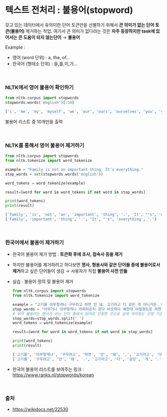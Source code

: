 # 텍스트 전처리 : 불용어(stopword)

갖고 있는 데이터에서 유의미한 단어 토큰만을 선별하기 위해서 **큰 의미가 없는 단어 토큰(불용어)** 제거하는 작업. 여기서 큰 의미가 없다라는 것은 **자주 등장하지만 task에 있어서는 큰 도움이 되지 않는단어** → **불용어**

Example : 

- 영어 (word 단위) : a, the, of...
- 한국어 (형태소 단위) : 을,를,이,가...

<br>

### NLTK에서 영어 불용어 확인하기

```python
from nltk.corpus import stopwords  
stopwords.words('english')[:10]  
```

```python
['i', 'me', 'my', 'myself', 'we', 'our', 'ours', 'ourselves', 'you', 'your'] 
```

 불용어 리스트 중 10개만을 출력

<br>

### NLTK를 통해서 영어 불용어 제거하기

```python
from nltk.corpus import stopwords 
from nltk.tokenize import word_tokenize 

example = "Family is not an important thing. It's everything."
stop_words = set(stopwords.words('english')) 

word_tokens = word_tokenize(example)

result=[word for word in word_tokens if not word in stop_words]

print(word_tokens) 
print(result) 
```

```python
['Family', 'is', 'not', 'an', 'important', 'thing', '.', 'It', "'s", 'everything', '.']
['Family', 'important', 'thing', '.', 'It', "'s", 'everything', '.']
```

<br>

### 한국어에서 불용어 제거하기

- 한국어 불용어 제거 방법 : **토큰화 후에 조사, 접속사 등을 제거**
- 하지만 불용어를 제거하려고 하다보면 **명사, 형용사와 같은 단어들 중에 불용어로서 제거**하고 싶은 단어들이 생김 → 사용자가 직접 **불용어 사전 만듦**

- 실습 : 불용어 정의 및 불용어 제거

  ```python
  from nltk.corpus import stopwords 
  from nltk.tokenize import word_tokenize 
  
  example = "고기를 아무렇게나 구우려고 하면 안 돼. 고기라고 다 같은 게 아니거든. 예컨대 삼겹살을 구울 때는 중요한 게 있지."
  stop_words = "아무거나 아무렇게나 어찌하든지 같다 비슷하다 예컨대 이럴정도로 하면 아니거든"
  # 위의 불용어는 명사가 아닌 단어 중에서 임의로 선정한 것으로 실제 의미있는 선정 기준이 아님
  stop_words=stop_words.split(' ')
  word_tokens = word_tokenize(example)
  
  result=[word for word in word_tokens if not word in stop_words]
  
  print(word_tokens) 
  print(result)
  ```

  ```python
  ['고기를', '아무렇게나', '구우려고', '하면', '안', '돼', '.', '고기라고', '다', '같은', '게', '아니거든', '.', '예컨대', '삼겹살을', '구울', '때는', '중요한', '게', '있지', '.']
  ['고기를', '구우려고', '안', '돼', '.', '고기라고', '다', '같은', '게', '.', '삼겹살을', '구울', '때는', '중요한', '게', '있지', '.']
  ```

- 한국어 불용어 리스트를 보여주는 링크 : https://www.ranks.nl/stopwords/korean

<br>

### 출처 

- https://wikidocs.net/22530



